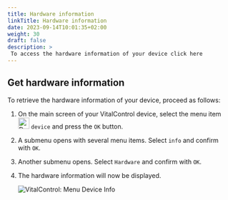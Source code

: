 ```yaml
---
title: Hardware information
linkTitle: Hardware information
date: 2023-09-14T10:01:35+02:00
weight: 30
draft: false
description: >
 To access the hardware information of your device click here
---
```

## Get hardware information

To retrieve the hardware information of your device, proceed as follows:

1. On the main screen of your VitalControl device, select the menu item <img src="/icons/device.svg" width="25" align="bottom" alt="Device" />  `device` and press the `OK` button.

2. A submenu opens with several menu items. Select `info` and confirm with `OK`.

3. Another submenu opens. Select `Hardware` and confirm with `OK`.

4. The hardware information will now be displayed.

   ![VitalControl: Menu Device Info](../images/hardware.png "Get hardware information")
